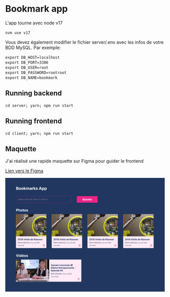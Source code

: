 Bookmark app
================================

L'app tourne avec node v17

```
nvm use v17
```

Vous devez également modifier le fichier server/.env avec les infos de votre BDD MySQL. Par exemple:

```
export DB_HOST=localhost
export DB_PORT=3306
export DB_USER=root
export DB_PASSWORD=rootroot
export DB_NAME=bookmark
```

Running backend
---------------

    cd server; yarn; npm run start

Running frontend
----------------

    cd client; yarn; npm run start

Maquette
----------------
J'ai réalisé une rapide maquette sur Figma pour guider le frontend

[Lien vers le Figma](https://www.figma.com/file/2xaHqfx4Jr8zquQ20lot4e/BookmarkApp?node-id=0%3A1)

![maquette.png](maquette.png)
